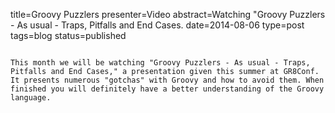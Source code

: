 title=Groovy Puzzlers
presenter=Video
abstract=Watching "Groovy Puzzlers - As usual - Traps, Pitfalls and End Cases.
date=2014-08-06
type=post
tags=blog
status=published
~~~~~~

This month we will be watching "Groovy Puzzlers - As usual - Traps, Pitfalls and End Cases," a presentation given this summer at GR8Conf. It presents numerous "gotchas" with Groovy and how to avoid them. When finished you will definitely have a better understanding of the Groovy language.
